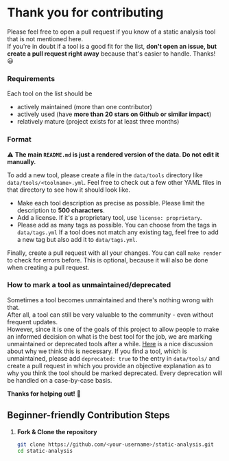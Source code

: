 # Thank you for contributing

Please feel free to open a pull request if you know of a static analysis tool that
is not mentioned here.  
If you're in doubt if a tool is a good fit for the list, **don't open an issue,
but create a pull request right away** because that's easier to handle. Thanks!
:smiley:

### Requirements

Each tool on the list should be

- actively maintained (more than one contributor)
- actively used (have **more than 20 stars on Github or similar impact**)
- relatively mature (project exists for at least three months)

### Format

⚠️ **The main `README.md` is just a rendered version of the data. Do not edit it
manually.**

To add a new tool, please create a file in the `data/tools` directory like
`data/tools/<toolname>.yml`. Feel free to check out a few other YAML files in
that directory to see how it should look like.

- Make each tool description as precise as possible.  Please limit the
  description to **500 characters**.
- Add a license. If it's a proprietary tool, use `license: proprietary`.
- Please add as many tags as possible. You can choose from the tags in
  `data/tags.yml` If a tool does not match any existing tag, feel free to add a
  new tag but also add it to `data/tags.yml`.

Finally, create a pull request with all your changes. You can call `make
render` to check for errors before.  This is optional, because it will also be
done when creating a pull request.

### How to mark a tool as unmaintained/deprecated

Sometimes a tool becomes unmaintained and there's nothing wrong with that.  
After all, a tool can still be very valuable to the community - even without
frequent updates.  
However, since it is one of the goals of this project to allow people to make an
informed decision on what is the best tool for the job, we are marking
unmaintained or deprecated tools after a while.
[Here](https://github.com/mre/awesome-static-analysis/issues/223) is a nice
discussion about why we think this is necessary. If you find a tool, which is
unmaintained, please add `deprecated: true` to the entry in `data/tools/` and
create a pull request in which you provide an objective explanation as to why
you think the tool should be marked deprecated. Every deprecation will be
handled on a case-by-case basis.

**Thanks for helping out!** :tada:
## Beginner-friendly Contribution Steps

1. **Fork & Clone the repository**
   ```bash
   git clone https://github.com/<your-username>/static-analysis.git
   cd static-analysis
